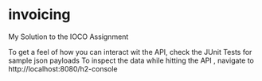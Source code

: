 # invoicing
My Solution to the IOCO Assignment

To get a feel of how you can interact wit the API, check the JUnit Tests for sample json payloads
To inspect the data while hitting the API , navigate to http://localhost:8080/h2-console
